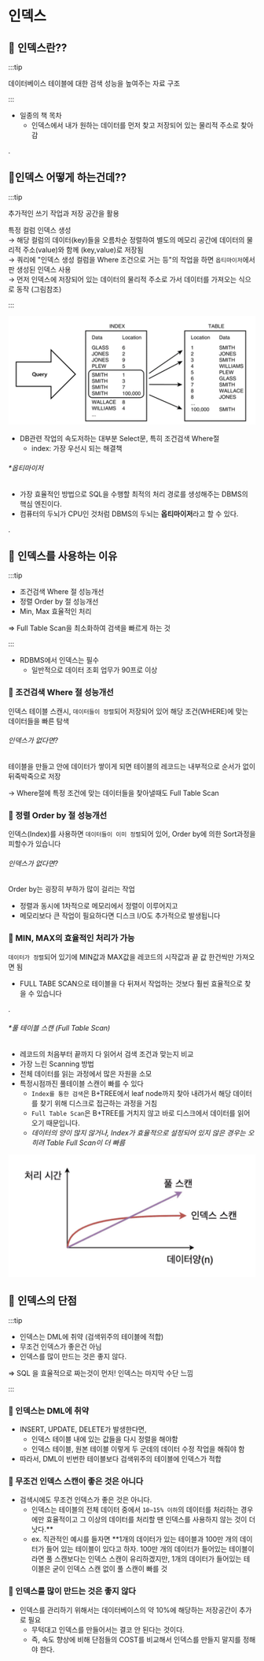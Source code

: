 # 인덱스

## 🐣 인덱스란??

:::tip

데이터베이스 테이블에 대한 검색 성능을 높여주는 자료 구조

:::

- 일종의 책 목차
    - 인덱스에서 내가 원하는 데이터를 먼저 찾고 저장되어 있는 물리적 주소로 찾아감

.

## 🐣인덱스 어떻게 하는건데??

:::tip

추가적인 쓰기 작업과 저장 공간을 활용

특정 컬럼 인덱스 생성  
→ 해당 컬럼의 데이터(key)들을 오름차순 정렬하여 별도의 메모리 공간에 데이터의 물리적 주소(value)와 함께 (key,value)로 저장됨  
→ 쿼리에 "인덱스 생성 컬럼을 Where 조건으로 거는 등"의 작업을 하면 `옵티마이저`에서 판 생성된 인덱스 사용  
→ 먼저 인덱스에 저장되어 있는 데이터의 물리적 주소로 가서 데이터를 가져오는 식으로 동작 (그림참조)  

:::

![index.png](sql/img/index.png)

- DB관련 작업의 속도저하는 대부분 Select문, 특히 조건검색 Where절
    - index: 가장 우선시 되는 해결책

###### *옵티마이저 

- 가장 효율적인 방법으로 SQL을 수행할 최적의 처리 경로를 생성해주는 DBMS의 핵심 엔진이다.
- 컴퓨터의 두뇌가 CPU인 것처럼 DBMS의 두뇌는 **옵티마이저**라고 할 수 있다.

.

## 🐣 인덱스를 사용하는 이유

:::tip

- 조건검색 Where 절 성능개선
- 정렬 Order by 절 성능개선
- Min, Max 효율적인 처리

⇒ Full Table Scan을 최소화하여 검색을 빠르게 하는 것

:::

- RDBMS에서 인덱스는 필수
    - 일반적으로 데이터 조회 업무가 90프로 이상

### 🥚 조건검색 Where 절 성능개선

인덱스 테이블 스캔시, `데이터들이 정렬`되어 저장되어 있어 해당 조건(WHERE)에 맞는 데이터들을 빠른 탐색

###### 인덱스가 없다면?

테이블을 만들고 안에 데이터가 쌓이게 되면 테이블의 레코드는 내부적으로 순서가 없이 뒤죽박죽으로 저장

→ Where절에 특정 조건에 맞는 데이터들을 찾아낼때도 Full Table Scan

### 🥚 정렬 Order by 절 성능개선

인덱스(Index)를 사용하면 `데이터들이 이미 정렬`되어 있어, Order by에 의한 Sort과정을 피할수가 있습니다

###### 인덱스가 없다면?

Order by는 굉장히 부하가 많이 걸리는 작업

- 정렬과 동시에 1차적으로 메모리에서 정렬이 이루어지고
- 메모리보다 큰 작업이 필요하다면 디스크 I/O도 추가적으로 발생됩니다

### 🥚 MIN, MAX의 효율적인 처리가 가능

`데이터가 정렬`되어 있기에 MIN값과 MAX값을 레코드의 시작값과 끝 값 한건씩만 가져오면 됨

- FULL TABE SCAN으로 테이블을 다 뒤져서 작업하는 것보다 훨씬 효율적으로 찾을 수 있습니다

.  

###### *풀 테이블 스캔 (Full Table Scan)

- 레코드의 처음부터 끝까지 다 읽어서 검색 조건과 맞는지 비교
- 가장 느린 Scanning 방법
- 전체 데이터를 읽는 과정에서 많은 자원을 소모
- 특정시점까진 풀테이블 스캔이 빠를 수 있다
    - `Index를 통한 검색`은 B+TREE에서 leaf node까지 찾아 내려가서 해당 데이터를 찾기 위해 디스크로 접근하는 과정을 거침
    - `Full Table Scan`은 B+TREE를 거치지 않고 바로 디스크에서 데이터를 읽어오기 때문입니다.
    - *데이터의 양이 많지 않거나, Index가 효율적으로 설정되어 있지 않은 경우는 오히려 Table Full Scan이 더 빠름*


![index2.png](sql/img/index2.png)

## 🐣 인덱스의 단점

:::tip

- 인덱스는 DML에 취약 (검색위주의 테이블에 적합)
- 무조건 인덱스가 좋은건 아님
- 인덱스를 많이 만드는 것은 좋지 않다.

⇒ SQL 을 효율적으로 짜는것이 먼저! 인덱스는 마지막 수단 느낌

:::

### 🥚 인덱스는 DML에 취약

- INSERT, UPDATE, DELETE가 발생한다면,
    - 인덱스 테이블 내에 있는 값들을 다시 정렬을 해야함
    - 인덱스 테이블, 원본 테이블 이렇게 두 군데의 데이터 수정 작업을 해줘야 함
- 따라서, DML이 빈번한 테이블보다 검색위주의 테이블에 인덱스가 적합

### 🥚 무조건 인덱스 스캔이 좋은 것은 아니다

- 검색시에도 무조건 인덱스가 좋은 것은 아니다.
    - 인덱스는 테이블의 전체 데이터 중에서 `10~15% 이하`의 데이터를 처리하는 경우에만 효율적이고 그 이상의 데이터를 처리할 땐 인덱스를 사용하지 않는 것이 더 낫다.**
    - ex. 직관적인 예시를 들자면 **1개의 데이터가 있는 테이블과 100만 개의 데이터가 들어 있는 테이블이 있다고 하자. 100만 개의 데이터가 들어있는 테이블이라면 풀 스캔보다는 인덱스 스캔이 유리하겠지만, 1개의 데이터가 들어있는 테이블은 굳이 인덱스 스캔 없이 풀 스캔이 빠를 것

### 🥚 인덱스를 많이 만드는 것은 좋지 않다

- 인덱스를 관리하기 위해서는 데이터베이스의 약 10%에 해당하는 저장공간이 추가로 필요
    - 무턱대고 인덱스를 만들어서는 결코 안 된다는 것이다.
    - 즉, 속도 향상에 비해 단점들의 COST를 비교해서 인덱스를 만들지 말지를 정해야 한다.